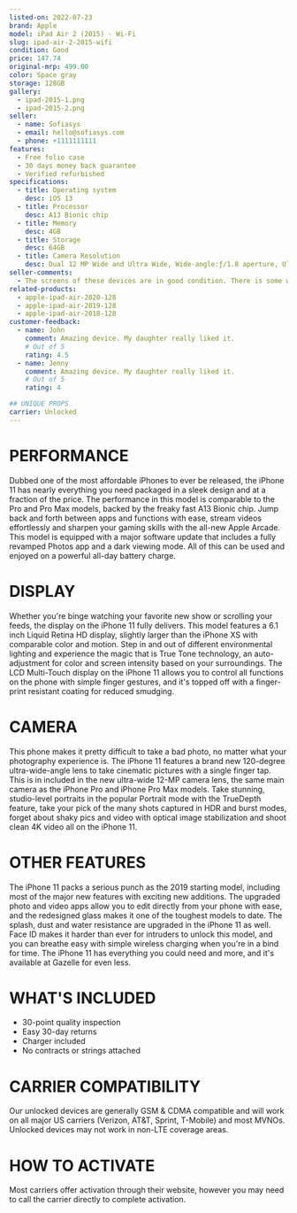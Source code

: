 ```yaml
---
listed-on: 2022-07-23
brand: Apple
model: iPad Air 2 (2015) - Wi-Fi
slug: ipad-air-2-2015-wifi
condition: Good
price: 147.74
original-mrp: 499.00
color: Space gray
storage: 128GB
gallery:
  - ipad-2015-1.png
  - ipad-2015-2.png
seller:
  - name: Sofiasys
  - email: hello@sofiasys.com
  - phone: +1111111111
features:
  - Free folio case
  - 30 days money back guarantee
  - Verified refurbished
specifications:
  - title: Operating system
    desc: iOS 13
  - title: Processor
    desc: A13 Bionic chip
  - title: Memory
    desc: 4GB
  - title: Storage
    desc: 64GB
  - title: Camera Resolution
    desc: Dual 12 MP Wide and Ultra Wide, Wide-angle:ƒ/1.8 aperture, Ultra-wide:ƒ/2.4 aperture
seller-comments:
  - The screens of these devices are in good condition. There is some wear and tear that does not affect the functionality of the phone. These devices have been priced at the lowest amount to help you save money on a phone in great working order.
related-products:
  - apple-ipad-air-2020-128
  - apple-ipad-air-2019-128
  - apple-ipad-air-2018-128
customer-feedback:
  - name: John
    comment: Amazing device. My daughter really liked it.
    # Out of 5
    rating: 4.5
  - name: Jenny
    comment: Amazing device. My daughter really liked it.
    # Out of 5
    rating: 4

## UNIQUE PROPS
carrier: Unlocked
---
```


# PERFORMANCE

Dubbed one of the most affordable iPhones to ever be released, the iPhone 11 has nearly everything you need packaged in a sleek design and at a fraction of the price. The performance in this model is comparable to the Pro and Pro Max models, backed by the freaky fast A13 Bionic chip. Jump back and forth between apps and functions with ease, stream videos effortlessly and sharpen your gaming skills with the all-new Apple Arcade. This model is equipped with a major software update that includes a fully revamped Photos app and a dark viewing mode. All of this can be used and enjoyed on a powerful all-day battery charge.

# DISPLAY

Whether you're binge watching your favorite new show or scrolling your feeds, the display on the iPhone 11 fully delivers. This model features a 6.1 inch Liquid Retina HD display, slightly larger than the iPhone XS with comparable color and motion. Step in and out of different environmental lighting and experience the magic that is True Tone technology, an auto-adjustment for color and screen intensity based on your surroundings. The LCD Multi-Touch display on the iPhone 11 allows you to control all functions on the phone with simple finger gestures, and it's topped off with a finger-print resistant coating for reduced smudging.

# CAMERA

This phone makes it pretty difficult to take a bad photo, no matter what your photography experience is. The iPhone 11 features a brand new 120-degree ultra-wide-angle lens to take cinematic pictures with a single finger tap. This is in included in the new ultra-wide 12-MP camera lens, the same main camera as the iPhone Pro and iPhone Pro Max models. Take stunning, studio-level portraits in the popular Portrait mode with the TrueDepth feature, take your pick of the many shots captured in HDR and burst modes, forget about shaky pics and video with optical image stabilization and shoot clean 4K video all on the iPhone 11.

# OTHER FEATURES

The iPhone 11 packs a serious punch as the 2019 starting model, including most of the major new features with exciting new additions. The upgraded photo and video apps allow you to edit directly from your phone with ease, and the redesigned glass makes it one of the toughest models to date. The splash, dust and water resistance are upgraded in the iPhone 11 as well. Face ID makes it harder than ever for intruders to unlock this model, and you can breathe easy with simple wireless charging when you're in a bind for time. The iPhone 11 has everything you could need and more, and it's available at Gazelle for even less.

# WHAT'S INCLUDED

- 30-point quality inspection
- Easy 30-day returns
- Charger included
- No contracts or strings attached

# CARRIER COMPATIBILITY

Our unlocked devices are generally GSM & CDMA compatible and will work on all major US carriers (Verizon, AT&T, Sprint, T-Mobile) and most MVNOs. Unlocked devices may not work in non-LTE coverage areas.

# HOW TO ACTIVATE

Most carriers offer activation through their website, however you may need to call the carrier directly to complete activation.
